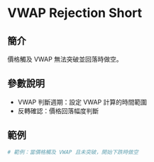# VWAP Rejection Short

## 簡介
價格觸及 VWAP 無法突破並回落時做空。

## 參數說明
- VWAP 判斷週期：設定 VWAP 計算的時間範圍
- 反轉確認：價格回落幅度判斷

## 範例
```python
# 範例：當價格觸及 VWAP 且未突破，開始下跌時做空